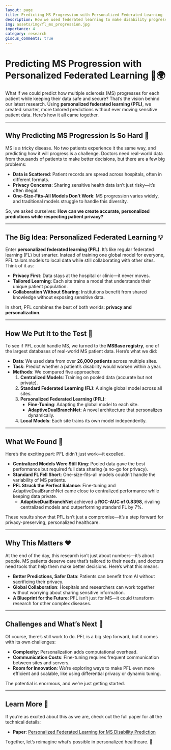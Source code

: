```yaml
---
layout: page
title: Predicting MS Progression with Personalized Federated Learning
description: How we used federated learning to make disability progression predictions in multiple sclerosis more accurate and secure.
img: assets/img/fl_ms_progression.jpg
importance: 4
category: research
giscus_comments: true
---
```


# Predicting MS Progression with Personalized Federated Learning 🧠🌍

What if we could predict how multiple sclerosis (MS) progresses for each patient while keeping their data safe and secure? That’s the vision behind our latest research. Using **personalized federated learning (PFL)**, we created smarter, more tailored predictions without ever moving sensitive patient data. Here’s how it all came together.

---

## Why Predicting MS Progression Is So Hard 🧩

MS is a tricky disease. No two patients experience it the same way, and predicting how it will progress is a challenge. Doctors need real-world data from thousands of patients to make better decisions, but there are a few big problems:

- **Data is Scattered**: Patient records are spread across hospitals, often in different formats.
- **Privacy Concerns**: Sharing sensitive health data isn’t just risky—it’s often illegal.
- **One-Size-Fits-All Models Don’t Work**: MS progression varies widely, and traditional models struggle to handle this diversity.

So, we asked ourselves: **How can we create accurate, personalized predictions while respecting patient privacy?**

---

## The Big Idea: Personalized Federated Learning 💡

Enter **personalized federated learning (PFL)**. It’s like regular federated learning (FL) but smarter. Instead of training one global model for everyone, PFL tailors models to local data while still collaborating with other sites. Think of it as:

- **Privacy First**: Data stays at the hospital or clinic—it never moves.
- **Tailored Learning**: Each site trains a model that understands their unique patient population.
- **Collaboration Without Sharing**: Institutions benefit from shared knowledge without exposing sensitive data.

In short, PFL combines the best of both worlds: **privacy and personalization**.

---

## How We Put It to the Test 🔬

To see if PFL could handle MS, we turned to the **MSBase registry**, one of the largest databases of real-world MS patient data. Here’s what we did:

- **Data**: We used data from over **26,000 patients** across multiple sites.
- **Task**: Predict whether a patient’s disability would worsen within a year.
- **Methods**: We compared five approaches:
  1. **Centralized Models**: Training on pooled data (accurate but not private).
  2. **Standard Federated Learning (FL)**: A single global model across all sites.
  3. **Personalized Federated Learning (PFL)**:
     - **Fine-Tuning**: Adapting the global model to each site.
     - **AdaptiveDualBranchNet**: A novel architecture that personalizes dynamically.
  4. **Local Models**: Each site trains its own model independently.

---

## What We Found 🌟

Here’s the exciting part: PFL didn’t just work—it excelled.

- **Centralized Models Were Still King**: Pooled data gave the best performance but required full data sharing (a no-go for privacy).
- **Standard FL Fell Short**: One-size-fits-all models couldn’t handle the variability of MS patients.
- **PFL Struck the Perfect Balance**: Fine-tuning and AdaptiveDualBranchNet came close to centralized performance while keeping data private.
  - **AdaptiveDualBranchNet** achieved a **ROC-AUC of 0.8398**, rivaling centralized models and outperforming standard FL by 7%.

These results show that PFL isn’t just a compromise—it’s a step forward for privacy-preserving, personalized healthcare.

---

## Why This Matters ❤️

At the end of the day, this research isn’t just about numbers—it’s about people. MS patients deserve care that’s tailored to their needs, and doctors need tools that help them make better decisions. Here’s what this means:

- **Better Predictions, Safer Data**: Patients can benefit from AI without sacrificing their privacy.
- **Global Collaboration**: Hospitals and researchers can work together without worrying about sharing sensitive information.
- **A Blueprint for the Future**: PFL isn’t just for MS—it could transform research for other complex diseases.

---

## Challenges and What’s Next 🚧

Of course, there’s still work to do. PFL is a big step forward, but it comes with its own challenges:

- **Complexity**: Personalization adds computational overhead.
- **Communication Costs**: Fine-tuning requires frequent communication between sites and servers.
- **Room for Innovation**: We’re exploring ways to make PFL even more efficient and scalable, like using differential privacy or dynamic tuning.

The potential is enormous, and we’re just getting started.

---

## Learn More 📖

If you’re as excited about this as we are, check out the full paper for all the technical details:

- **Paper**: [Personalized Federated Learning for MS Disability Prediction](https://github.com/ashkan-pirmani/FL-MS-RWD)

Together, let’s reimagine what’s possible in personalized healthcare. 🚀
